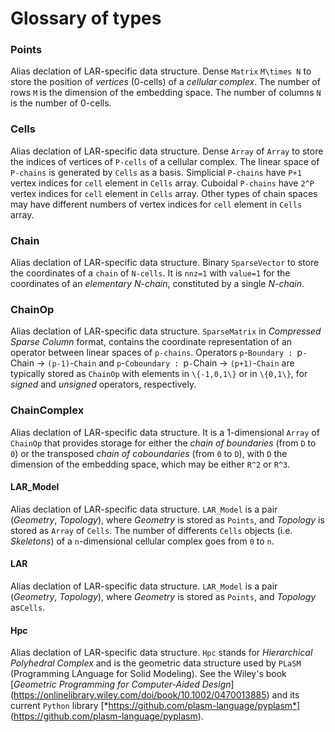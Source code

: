 # Glossary of types

### Points
Alias declation of LAR-specific data structure.
Dense `Matrix` ``M\times N`` to store the position of *vertices* (0-cells)
of a *cellular complex*. The number of rows ``M`` is the dimension 
of the embedding space. The number of columns ``N`` is the number of 0-cells.

### Cells
Alias declation of LAR-specific data structure.
Dense `Array` of `Array` to store the indices of vertices of `P-cells`
of a cellular complex. 
The linear space of `P-chains` is generated by `Cells` as a basis.
Simplicial `P-chains` have `P+1` vertex indices for `cell` element in `Cells` array.
Cuboidal `P-chains` have ``2^P`` vertex indices for `cell` element in `Cells` array.
Other types of chain spaces may have different numbers of vertex indices for `cell` 
element in `Cells` array.

### Chain
Alias declation of LAR-specific data structure.
Binary `SparseVector` to store the coordinates of a `chain` of `N-cells`. It is
`nnz=1` with `value=1` for the coordinates of an *elementary N-chain*, constituted by 
a single *N-chain*.

### ChainOp
Alias declation of LAR-specific data structure. 
`SparseMatrix` in *Compressed Sparse Column* format, contains the coordinate 
representation of an operator between linear spaces of `p-chains`. 
Operators ``p``-``Boundary : ``p``-``Chain -> ``(p-1)``-``Chain``
and ``p``-``Coboundary : ``p``-``Chain -> ``(p+1)``-``Chain`` are typically stored as 
`ChainOp` with elements in ``\{-1,0,1\}`` or in ``\{0,1\}``, for 
*signed* and *unsigned* operators, respectively.

### ChainComplex
Alias declation of LAR-specific data structure. It is a 
1-dimensional `Array` of `ChainOp` that provides storage for either the 
*chain of boundaries* (from `D` to `0`) or the transposed *chain of coboundaries* 
(from `0` to `D`), with `D` the dimension of the embedding space, which may be either 
``R^2`` or ``R^3``.

#### LAR_Model
Alias declation of LAR-specific data structure.
`LAR_Model` is a pair (*Geometry*, *Topology*), where *Geometry* is stored as 
`Points`, and *Topology* is stored as `Array` of `Cells`. The number of differents
 `Cells` objects (i.e. *Skeletons*) of a `n`-dimensional cellular complex goes from `0` to `n`.

#### LAR
Alias declation of LAR-specific data structure.
`LAR_Model` is a pair (*Geometry*, *Topology*), where *Geometry* is stored as 
`Points`, and *Topology* as`Cells`. 

#### Hpc
Alias declation of LAR-specific data structure. 
`Hpc` stands for *Hierarchical Polyhedral Complex* and is the geometric data structure 
used by `PLaSM` (Programming LAnguage for Solid Modeling). See the Wiley's book 
[*Geometric Programming for Computer-Aided Design*]
(https://onlinelibrary.wiley.com/doi/book/10.1002/0470013885) and its 
current `Python` library [*https://github.com/plasm-language/pyplasm*]
(https://github.com/plasm-language/pyplasm).

